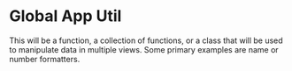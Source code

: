 # Global App Util

This will be a function, a collection of functions, or a class that will be used to manipulate data in multiple views. Some primary examples are name or number formatters.

